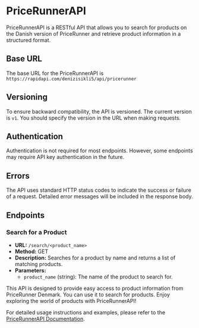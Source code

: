 # PriceRunnerAPI

PriceRunnerAPI is a RESTful API that allows you to search for products on the Danish version of PriceRunner and retrieve product information in a structured format.

## Base URL

The base URL for the PriceRunnerAPI is `https://rapidapi.com/denizisikli5/api/pricerunner`

## Versioning

To ensure backward compatibility, the API is versioned. The current version is `v1`. You should specify the version in the URL when making requests.

## Authentication

Authentication is not required for most endpoints. However, some endpoints may require API key authentication in the future.

## Errors

The API uses standard HTTP status codes to indicate the success or failure of a request. Detailed error messages will be included in the response body.

## Endpoints

### Search for a Product

- **URL:** `/search/<product_name>`
- **Method:** GET
- **Description:** Searches for a product by name and returns a list of matching products.
- **Parameters:**
  - `product_name` (string): The name of the product to search for.

This API is designed to provide easy access to product information from PriceRunner Denmark. You can use it to search for products. Enjoy exploring the world of products with PriceRunnerAPI!

For detailed usage instructions and examples, please refer to the [PriceRunnerAPI Documentation](Documentation.md).
